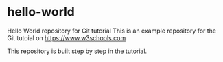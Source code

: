 # hello-world


Hello World repository for Git tutorial
This is an example repository for the Git tutoial on https://www.w3schools.com

This repository is built step by step in the tutorial.
